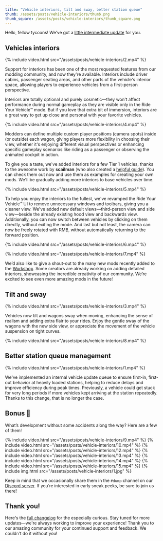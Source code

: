 ```yaml
---
title: "Vehicle interiors, tilt and sway, better station queue"
thumb: /assets/posts/vehicle-interiors/thumb.png
thumb_square: /assets/posts/vehicle-interiors/thumb_square.png
---
```


Hello, fellow tycoons! We've got a [little intermediate update](/changelog#0.88.10) for you.

## Vehicles interiors

{% include video.html src="/assets/posts/vehicle-interiors/2.mp4" %}

Support for interiors has been one of the most requested features from our modding community, and now they're available. Interiors include driver cabins, passenger seating areas, and other parts of the vehicle's interior space, allowing players to experience vehicles from a first-person perspective.

Interiors are totally optional and purely cosmetic—they won't affect performance during normal gameplay as they are visible only in the Ride Your Vehicle™ mode. But if you love that extra bit of immersion, interiors are a great way to get up close and personal with your favorite vehicles.

{% include video.html src="/assets/posts/vehicle-interiors/4.mp4" %}

Modders can define multiple custom player positions (camera spots) inside (or outside) each wagon, giving players more flexibility in choosing their view, whether it's enjoying different visual perspectives or enhancing specific gameplay scenarios like riding as a passenger or observing the animated cockpit in action.

To give you a taste, we've added interiors for a few Tier 1 vehicles, thanks to the awesome work by **scailman** (who also created a [helpful guide](https://docs.voxeltycoon.xyz/guides/content-mods/creating-vehicle-interior/)). You can check them out now and use them as examples for creating your own mods. We'll be gradually adding more interiors to base vehicles over time.

{% include video.html src="/assets/posts/vehicle-interiors/5.mp4" %}

To help you enjoy the interiors to the fullest, we've revamped the Ride Your Vehicle™ UI to remove unnecessary windows and toolbars, giving you a cleaner view. We've added new default views—third-person view and side view—beside the already existing hood view and backwards view. Additionally, you can now switch between vehicles by clicking on them directly, without exiting the mode. And last but not least, the camera can now be freely rotated with RMB, without automatically returning to the forward position.

{% include video.html src="/assets/posts/vehicle-interiors/6.mp4" %}

{% include video.html src="/assets/posts/vehicle-interiors/7.mp4" %}

We’d also like to give a shout-out to the many new mods recently added to the [Workshop](https://steamcommunity.com/app/732050/workshop/). Some creators are already working on adding detailed interiors, showcasing the incredible creativity of our community. We’re excited to see even more amazing mods in the future!

## Tilt and sway

{% include video.html src="/assets/posts/vehicle-interiors/3.mp4" %}

Vehicles now tilt and wagons sway when moving, enhancing the sense of realism and adding extra flair to your rides. Enjoy the gentle sway of the wagons with the new side view, or appreciate the movement of the vehicle suspension on tight curves.

{% include video.html src="/assets/posts/vehicle-interiors/8.mp4" %}

## Better station queue management

{% include video.html src="/assets/posts/vehicle-interiors/1.mp4" %}

We've implemented an internal vehicle update queue to ensure first-in, first-out behavior at heavily loaded stations, helping to reduce delays and improve efficiency during peak times. Previously, a vehicle could get stuck for very long periods if more vehicles kept arriving at the station repeatedly. Thanks to this change, that is no longer the case.

## Bonus 🐞

What’s development without some accidents along the way? Here are a few of them!

{% include video.html src="/assets/posts/vehicle-interiors/9.mp4" %}
{% include video.html src="/assets/posts/vehicle-interiors/10.mp4" %}
{% include video.html src="/assets/posts/vehicle-interiors/12.mp4" %}
{% include video.html src="/assets/posts/vehicle-interiors/13.mp4" %}
{% include video.html src="/assets/posts/vehicle-interiors/14.mp4" %}
{% include video.html src="/assets/posts/vehicle-interiors/15.mp4" %}
{% include img.html src="/assets/posts/vehicle-interiors/1.jpg" %}

Keep in mind that we occasionally share them in the `#dump` channel on our [Discord server](//discord.gg/voxeltycoon). If you’re interested in early sneak peeks, be sure to join us there!

## Thank you!

Here's the [full changelog](/changelog#0.88.10) for the especially curious. Stay tuned for more updates—we're always working to improve your experience! Thank you to our amazing community for your continued support and feedback. We couldn't do it without you!